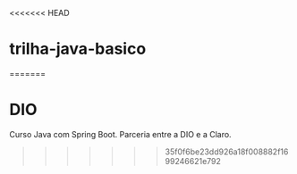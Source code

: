 <<<<<<< HEAD
# trilha-java-basico
=======
# DIO
Curso Java com Spring Boot. Parceria entre a DIO e a Claro. 
>>>>>>> 35f0f6be23dd926a18f008882f1699246621e792
